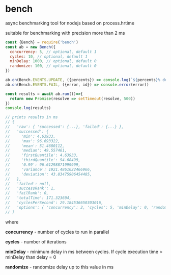 # bench
async benchmarking tool for nodejs based on process.hrtime

suitable for benchmarking with precision more than 2 ms

```javascript
const {Bench} = require('bench')
const ab = new Bench({
  concurrency: 5, // optional, default 1
  cycles: 10, // optional, default 1
  minDelay: 1000, // optional, default 0
  randomize: 100, // optional, default 0
})

ab.on(Bench.EVENTS.UPDATE, ({percents}) => console.log(`${percents}% done...`))
ab.on(Bench.EVENTS.FAIL, ({error, id}) => console.error(error))

const results = await ab.run(()=>{
  return new Promise(resolve => setTimeout(resolve, 500))
})
console.log(results)

// prints results in ms
// {
//   'raw': { 'successed': {...}, 'failed': {...} },
//   'successed': {
//     'min': 4.63933,
//     'max': 96.693322,
//     'mean': 51.4680112,
//     'median': 49.557461,
//     'firstQuantile': 4.63933,
//     'thirdQuantile': 94.68499,
//     '0.99': 96.61298871999999,
//     'variance': 1921.4861022466966,
//     'deviation': 43.83475906454485,
//   },
//   'failed': null,
//   'successRank': 1,
//   'failRank': 0,
//   'totalTime': 171.323604,
//   'cyclesPerSecond': 29.184536650303016,
//   'options': { 'concurrency': 2, 'cycles': 5, 'minDelay': 0, 'randomize': 0 },
// }
```
where

**concurrency** - number of cycles to run in parallel

**cycles** - number of iterations

**minDelay** - minimum delay in ms between cycles. 
If cycle execution time \> minDelay than delay = 0

**randomize** - randomize delay up to this value in ms
